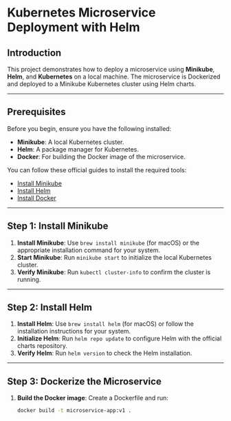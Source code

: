 # Kubernetes Microservice Deployment with Helm

## Introduction

This project demonstrates how to deploy a microservice using **Minikube**, **Helm**, and **Kubernetes** on a local machine. The microservice is Dockerized and deployed to a Minikube Kubernetes cluster using Helm charts.

---

## Prerequisites

Before you begin, ensure you have the following installed:

- **Minikube**: A local Kubernetes cluster.
- **Helm**: A package manager for Kubernetes.
- **Docker**: For building the Docker image of the microservice.

You can follow these official guides to install the required tools:

- [Install Minikube](https://minikube.sigs.k8s.io/docs/)
- [Install Helm](https://helm.sh/docs/intro/install/)
- [Install Docker](https://docs.docker.com/get-docker/)

---

## Step 1: Install Minikube

1. **Install Minikube**: Use `brew install minikube` (for macOS) or the appropriate installation command for your system.
2. **Start Minikube**: Run `minikube start` to initialize the local Kubernetes cluster.
3. **Verify Minikube**: Run `kubectl cluster-info` to confirm the cluster is running.

---

## Step 2: Install Helm

1. **Install Helm**: Use `brew install helm` (for macOS) or follow the installation instructions for your system.
2. **Initialize Helm**: Run `helm repo update` to configure Helm with the official charts repository.
3. **Verify Helm**: Run `helm version` to check the Helm installation.

---

## Step 3: Dockerize the Microservice

1. **Build the Docker image**: Create a Dockerfile and run:
   ```bash
   docker build -t microservice-app:v1 .
